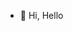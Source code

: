 - 👋 Hi, Hello

<!---
Kristopher-Jung/Kristopher-Jung is a ✨ special ✨ repository because its `README.md` (this file) appears on your GitHub profile.
You can click the Preview link to take a look at your changes.
--->
